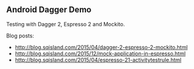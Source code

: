 Android Dagger Demo
-------------------

Testing with Dagger 2, Espresso 2 and Mockito.

Blog posts: 
   * http://blog.sqisland.com/2015/04/dagger-2-espresso-2-mockito.html
   * http://blog.sqisland.com/2015/12/mock-application-in-espresso.html
   * http://blog.sqisland.com/2015/04/espresso-21-activitytestrule.html

